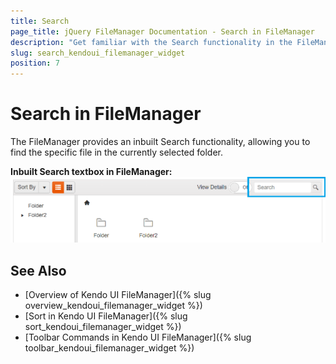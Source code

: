 ```yaml
---
title: Search
page_title: jQuery FileManager Documentation - Search in FileManager
description: "Get familiar with the Search functionality in the FileManager and how you can configure it."
slug: search_kendoui_filemanager_widget
position: 7
---
```


# Search in FileManager

The FileManager provides an inbuilt Search functionality, allowing you to find the specific file in the currently selected folder. 

**Inbuilt Search textbox in FileManager:** 
<img src="search.png">


## See Also

* [Overview of Kendo UI FileManager]({% slug overview_kendoui_filemanager_widget %})
* [Sort in Kendo UI FileManager]({% slug sort_kendoui_filemanager_widget %})
* [Toolbar Commands in Kendo UI FileManager]({% slug toolbar_kendoui_filemanager_widget %})

